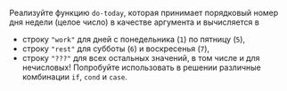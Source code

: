 Реализуйте функцию `do-today`, которая принимает порядковый номер дня недели (целое число) в качестве аргумента и вычисляется в
- строку `"work"` для дней с понедельника (`1`) по пятницу (`5`),
- строку `"rest"` для субботы (`6`) и воскресенья (`7`),
- строку `"???"` для всех остальных значений, в том числе и для нечисловых!
Попробуйте использовать в решении различные комбинации `if`, `cond` и `case`.
